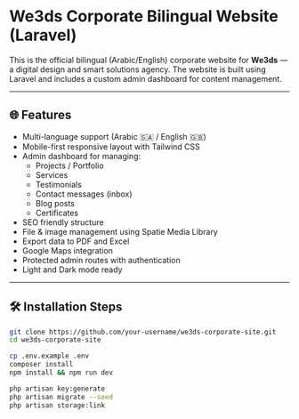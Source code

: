 # We3ds Corporate Bilingual Website (Laravel)

This is the official bilingual (Arabic/English) corporate website for **We3ds** — a digital design and smart solutions agency. The website is built using Laravel and includes a custom admin dashboard for content management.

---

## 🌐 Features

- Multi-language support (Arabic 🇸🇦 / English 🇬🇧)
- Mobile-first responsive layout with Tailwind CSS
- Admin dashboard for managing:
  - Projects / Portfolio
  - Services
  - Testimonials
  - Contact messages (inbox)
  - Blog posts
  - Certificates
- SEO friendly structure
- File & image management using Spatie Media Library
- Export data to PDF and Excel
- Google Maps integration
- Protected admin routes with authentication
- Light and Dark mode ready

---

## 🛠️ Installation Steps

```bash
git clone https://github.com/your-username/we3ds-corporate-site.git
cd we3ds-corporate-site

cp .env.example .env
composer install
npm install && npm run dev

php artisan key:generate
php artisan migrate --seed
php artisan storage:link
